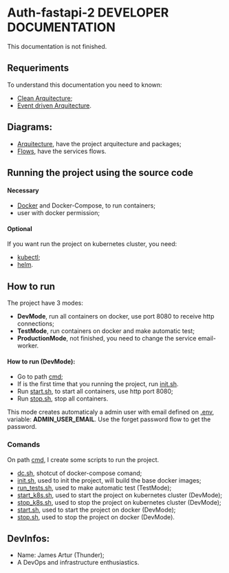 # Auth-fastapi-2 DEVELOPER DOCUMENTATION
This documentation is not finished.

## Requeriments
To understand this documentation you need to known:
- [Clean Arquitecture](https://betterprogramming.pub/the-clean-architecture-beginners-guide-e4b7058c1165);
- [Event driven Arquitecture](https://en.wikipedia.org/wiki/Event-driven_architecture).

## Diagrams:
- [Arquitecture](./Arquitecture.drawio), have the project arquitecture and packages;
- [Flows](./Flows.drawio), have the services flows.


## Running the project using the source code

#### Necessary
- [Docker](https://www.docker.com/) and Docker-Compose, to run containers;
- user with docker permission;

#### Optional
If you want run the project on kubernetes cluster, you need:
- [kubectl](https://kubernetes.io/docs/reference/kubectl/);
- [helm](https://helm.sh/).

## How to run
The project have 3 modes:
- **DevMode**, run all containers on docker, use port 8080 to receive http connections;
- **TestMode**, run containers on docker and make automatic test;
- **ProductionMode**, not finished, you need to change the service email-worker.

#### How to run (DevMode):
- Go to path [cmd](../../cmd/); 
- If is the first time that you running the project, run [init.sh](./cmd/init.sh).
- Run [start.sh](../../cmd/start.sh), to start all containers, use http port 8080;
- Run [stop.sh](../../cmd/stop.sh), stop all containers.

This mode creates automaticaly a admin user with email defined on [.env](../../devops/docker-compose/.env), variable: **ADMIN_USER_EMAIL**. Use the forget password flow to get the password.


### Comands
On path [cmd](../../cmd), I create some scripts to run the project.
- [dc.sh](../../cmd/dc.sh), shotcut of docker-compose comand;
- [init.sh](../../cmd/init.sh), used to init the project, will build the base docker images;
- [run_tests.sh](../../cmd/run_tests.sh), used to make automatic test (TestMode);
- [start_k8s.sh](../../cmd/start_k8s.sh), used to start the project on kubernetes cluster (DevMode);
- [stop_k8s.sh](../../cmd/stop_k8s.sh), used to stop the project on kubernetes cluster (DevMode);
- [start.sh](../../cmd/start.sh), used to start the project on docker (DevMode);
- [stop.sh](../../cmd/stop.sh), used to stop the project on docker (DevMode).


## DevInfos:
- Name: James Artur (Thunder);
- A DevOps and infrastructure enthusiastics.